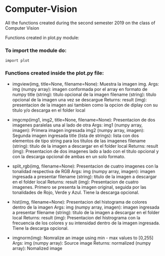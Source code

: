 # Computer-Vision

All the functions created during the second semester 2019 on the class of Computer Vision

Functions created in plot.py module:

### To import the module do:
`import plot`

### Functions created inside the plot.py file:

* imgview(img, title=None, filename=None):
Muestra la imagen img. 
    Args:
    img (numpy array): imagen conformada por el array en formato de numpy
    title (string): titulo opcional de la imagen
    filename (string): titulo opcional de la imagen una vez se descargue
    Returns:
    result (img): presentacion de la imagen asi tambien como la 
    opcion de diplay con su titulo y/o descarga en el folder local

* imgcmp(img1, img2, title=None, filename=None):
Presentacion de dos imagenes paralelas una al lado de otra
    Args:
    img1 (numpy array, imagen): Primera imagen ingresada
    img2 (numpy array, imagen): Segunda imagen ingresada
    title (lista de strings): lista con dos elementos de tipo string 
     para los titulos de las imagenes
    filename (string): titulo de la imagen a descargar en el folder local 
    Returns:
    result (img): Presentacion de dos imagenes lado a lado
    con el titulo opcional y con la descarga opcional de ambas en un solo formato.
    
* split_rgb(img, filename=None):
Presentacion de cuatro imagenes con la tonalidad respectiva de RGB
    Args:
    img (numpy array, imagen): imagen ingresada a presentar
    filename (string): titulo de la imagen a descargar en el folder local 
    Returns:
    result (img): Presentacion de cuatro imagenes.
    Primero se presenta la imagen original, seguida por las tonalidades de Rojo, Verde y Azul.
    Tiene la descarga opcional.

* hist(img, filename=None):
Presentacion del histograma de colores dentro de la imagen
    Args:
    img (numpy array, imagen): imagen ingresada a presentar
    filename (string): titulo de la imagen a descargar en el folder local 
    Returns:
    result (img): Presentacion del histrograma con la frecuencia de los colores y su 
    intensidad dentro de la imagen ingresada.
    Tiene la descarga opcional.
   
* imgnorm(img):
Nomralize an image using min - max values to [0,255]
    Args:
        img (numpy array): Source image
    Returns:
        normalized (numpy array): Nomalized image


